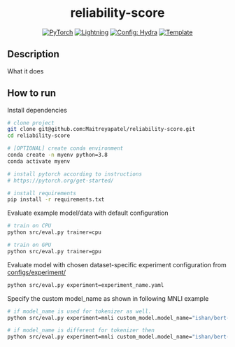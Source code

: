 <div align="center">

# reliability-score

<a href="https://pytorch.org/get-started/locally/"><img alt="PyTorch" src="https://img.shields.io/badge/PyTorch-ee4c2c?logo=pytorch&logoColor=white"></a>
<a href="https://pytorchlightning.ai/"><img alt="Lightning" src="https://img.shields.io/badge/-Lightning-792ee5?logo=pytorchlightning&logoColor=white"></a>
<a href="https://hydra.cc/"><img alt="Config: Hydra" src="https://img.shields.io/badge/Config-Hydra-89b8cd"></a>
<a href="https://github.com/ashleve/lightning-hydra-template"><img alt="Template" src="https://img.shields.io/badge/-Lightning--Hydra--Template-017F2F?style=flat&logo=github&labelColor=gray"></a><br>

</div>

## Description

What it does

## How to run

Install dependencies

```bash
# clone project
git clone git@github.com:Maitreyapatel/reliability-score.git
cd reliability-score

# [OPTIONAL] create conda environment
conda create -n myenv python=3.8
conda activate myenv

# install pytorch according to instructions
# https://pytorch.org/get-started/

# install requirements
pip install -r requirements.txt
```

Evaluate example model/data with default configuration

```bash
# train on CPU
python src/eval.py trainer=cpu

# train on GPU
python src/eval.py trainer=gpu
```

Evaluate model with chosen dataset-specific experiment configuration from [configs/experiment/](configs/experiment/)

```bash
python src/eval.py experiment=experiment_name.yaml
```

Specify the custom model_name as shown in following MNLI example

```bash
# if model_name is used for tokenizer as well.
python src/eval.py experiment=mnli custom_model.model_name="ishan/bert-base-uncased-mnli"

# if model_name is different for tokenizer then
python src/eval.py experiment=mnli custom_model.model_name="ishan/bert-base-uncased-mnli" custom_model.tokenizer.model_name="ishan/bert-base-uncased-mnli"
```
